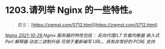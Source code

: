 <!--yml
category: 未分类
date: 0001-01-01 00:00:00
-->

# 1203.请列举 Nginx 的一些特性。

> 原文：[https://zwmst.com/5712.html](https://zwmst.com/5712.html)

   [ *Nginx* ](https://zwmst.com/nginx)*[ <time datetime="2021-10-30T03:20:40+08:00"> 2021-10-29 </time> ](https://zwmst.com/5712.html)  Nginx 服务器的特性包括：
反向代理/L7 负载均衡器
嵌入式 Perl 解释器
动态二进制升级
可用于重新编写 URL，具有非常好的 PCRE 支持*